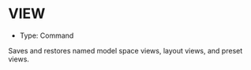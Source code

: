 # VIEW

- Type: Command

Saves and restores named model space views, layout views, and preset views.

